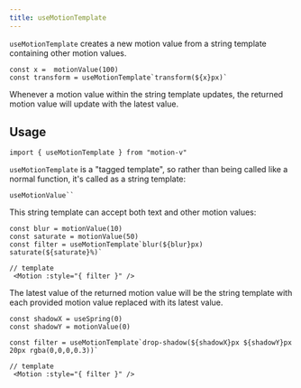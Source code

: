 ```yaml
---
title: useMotionTemplate
---
```


`useMotionTemplate` creates a new motion value from a string template containing other motion values.

```
const x =  motionValue(100)
const transform = useMotionTemplate`transform(${x}px)`
```

Whenever a motion value within the string template updates, the returned motion value will update with the latest value.

## Usage

```
import { useMotionTemplate } from "motion-v"

```

`useMotionTemplate` is a "tagged template", so rather than being called like a normal function, it's called as a string template:

```vue
useMotionValue``
```
This string template can accept both text and other motion values:

```
const blur = motionValue(10)
const saturate = motionValue(50)
const filter = useMotionTemplate`blur(${blur}px) saturate(${saturate}%)`

// template
 <Motion :style="{ filter }" />
```

The latest value of the returned motion value will be the string template with each provided motion value replaced with its latest value.

```
const shadowX = useSpring(0)
const shadowY = motionValue(0)

const filter = useMotionTemplate`drop-shadow(${shadowX}px ${shadowY}px 20px rgba(0,0,0,0.3))`

// template
 <Motion :style="{ filter }" />

```
